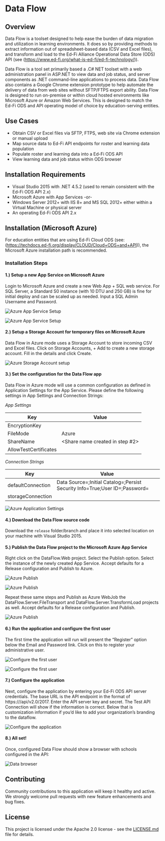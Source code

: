 # Data Flow

## Overview

Data Flow is a toolset designed to help ease the burden of data migration and utilization in learning environments.  It does so by providing methods to extract information out of spreadsheet-based data (CSV and Excel files), and transform and load to the Ed-Fi Alliance Operational Data Store (ODS) API (see (https://www.ed-fi.org/what-is-ed-fi/ed-fi-technology/)).

Data Flow is a tool set primarily based a .C# NET toolset with a web administration panel in ASP.NET to view data and job status, and server components as .NET command-line applications to process data.  Data Flow also contains a Google Chrome extension prototype to help automate the delivery of data from web sites without SFTP/FTPS export ability.  Data Flow is designed to run on-premise or within cloud hosted environments like Microsoft Azure or Amazon Web Services.  This is designed to match the Ed-Fi ODS and API operating model of choice by education-serving entities.

## Use Cases

* Obtain CSV or Excel files via SFTP, FTPS, web site via Chrome extension or manual upload
* Map source data to Ed-Fi API endpoints for roster and learning data population
* Populate roster and learning data into a Ed-Fi ODS API
* View learning data and job status within ODS browser

## Installation Requirements

* Visual Studio 2015 with .NET 4.5.2 (used to remain consistent with the Ed-Fi ODS API 2.x)
* Microsoft Azure with App Services -or-
* Windows Server 2012+ with IIS 8+ and MS SQL 2012+ either within a Virtual Machine or physical server
* An operating Ed-Fi ODS API 2.x

## Installation (Microsoft Azure)

For education entities that are using Ed-Fi Cloud ODS (see: (https://techdocs.ed-fi.org/display/CLOUD/Cloud+ODS+and+API)), the Microsoft Azure installation path is recommended.

### Installation Steps

#### 1.) Setup a new App Service on Microsoft Azure

Login to Microsoft Azure and create a new Web App + SQL web service.  For SQL Server, a Standard S0 instance (with 10 DTU and 250 GB) is fine for initial deploy and can be scaled up as needed.  Input a SQL Admin Username and Password.

![Azure App Service Setup](https://dl.dropboxusercontent.com/s/6qt5wgxjj1iccza/DataFlow-01.png?dl=1)

![Azure App Service Setup](https://dl.dropboxusercontent.com/s/x980tqc6dcqdlxg/DataFlow-02.png?dl=1)

#### 2.) Setup a Storage Account for temporary files on Microsoft Azure

Data Flow in Azure mode uses a Storage Account to store incoming CSV and Excel files.  Click on Storage Accounts, + Add to create a new storage account.  Fill in the details and click Create.

![Azure Storage Account setup](https://dl.dropboxusercontent.com/s/6vm098rwr8jlel1/DataFlow-03.png?dl=1)

#### 3.) Set the configuration for the Data Flow app

Data Flow in Azure mode will use a common configuration as defined in Application Settings for the App Service.  Please define the following settings in App Settings and Connection Strings:

*App Settings*

| Key | Value |
| --- | --- |
| EncryptionKey | <random string of characters> |
| FileMode | Azure |
| ShareName | <Share name created in step #2> |
| AllowTestCertificates | <true or false depending on environment> |

*Connection Strings*

| Key | Value |
| --- | --- |
| defaultConnection | Data Source=<server>;Initial Catalog=<database>;Persist Security Info=True;User ID=<user>;Password=<password> |
| storageConnection | <string from Azure Storage Account created above> |

![Azure Application Settings](https://dl.dropboxusercontent.com/s/3euorb3je99o9uz/DataFlow-04.png?dl=1)

#### 4.) Download the Data Flow source code

Download the `release` folder/branch and place it into selected location on your machine with Visual Studio 2015.

#### 5.) Publish the Data Flow project to the Microsoft Azure App Service

Right click on the DataFlow.Web project.  Select the Publish option.  Select the instance of the newly created App Service.  Accept defaults for a Release configuration and Publish to Azure.

![Azure Publish](https://dl.dropboxusercontent.com/s/elbc2jcc08riosp/DataFlow-05.png?dl=1)

![Azure Publish](https://dl.dropboxusercontent.com/s/tmudikydwl4yh1d/DataFlow-06.png?dl=1)

Repeat these same steps and Publish as Azure WebJob the DataFlow.Server.FileTransport and DataFlow.Server.TransformLoad projects as well.  Accept defaults for a Release configuration and Publish.

![Azure Publish](https://dl.dropboxusercontent.com/s/dt3f86qov4v3cbi/DataFlow-07.png?dl=1)

#### 6.) Run the application and configure the first user

The first time the application will run will present the “Register” option below the Email and Password link.  Click on this to register your administrative user.

![Configure the first user](https://dl.dropboxusercontent.com/s/k7mu72swqend0wx/DataFlow-08.png?dl=1)

![Configure the first user](https://dl.dropboxusercontent.com/s/5hak7nv7j7cdtew/DataFlow-09.png?dl=1)

#### 7.) Configure the application

Next, configure the application by entering your Ed-Fi ODS API server credentials.  The base URL is the API endpoint in the format of https://<url>/api/v2.0/2017.  Enter the API server key and secret.  The Test API Connection will show if the information is correct.  Below that is customization information if you’d like to add your organization’s branding to the dataflow.

![Configure the application](https://dl.dropboxusercontent.com/s/toa58wdh8ljwj95/DataFlow-10.png?dl=1)

#### 8.) All set!

Once, configured Data Flow should show a browser with schools configured in the API:

![Data browser](https://dl.dropboxusercontent.com/s/vs0wpc448irfpt4/DataFlow-11.png?dl=1)

## Contributing

Community contributions to this application will keep it healthy and active.  We strongly welcome pull requests with new feature enhancements and bug fixes.

## License

This project is licensed under the Apache 2.0 license - see the [LICENSE.md](LICENSE.md) file for details.


